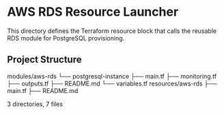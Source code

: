 # AWS RDS Resource Launcher

This directory defines the Terraform resource block that calls the reusable RDS module for PostgreSQL provisioning.

## Project Structure

modules/aws-rds
└── postgresql-instance
    ├── main.tf
    ├── monitoring.tf
    ├── outputs.tf
    ├── README.md
    └── variables.tf
resources/aws-rds
├── main.tf
├── README.md

3 directories, 7 files